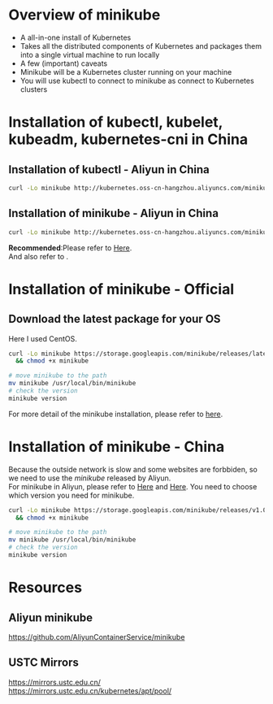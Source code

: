 # Overview of minikube
* A all-in-one install of Kubernetes
* Takes all the distributed components of Kubernetes and packages them into a single virtual machine to run locally
* A few (important) caveats
* Minikube will be a Kubernetes cluster running on your machine
* You will use kubectl to connect to minikube as connect to Kubernetes clusters

# Installation of kubectl, kubelet, kubeadm, kubernetes-cni in China

## Installation of kubectl - Aliyun in China
```sh
curl -Lo minikube http://kubernetes.oss-cn-hangzhou.aliyuncs.com/minikube/releases/v1.0.0/minikube-linux-amd64 && chmod +x minikube && sudo mv minikube /usr/local/bin/

```

## Installation of minikube - Aliyun in China
```sh
curl -Lo minikube http://kubernetes.oss-cn-hangzhou.aliyuncs.com/minikube/releases/v1.0.0/minikube-linux-amd64 && chmod +x minikube && sudo mv minikube /usr/local/bin/

```

**Recommended**:Please refer to [Here](https://github.com/HuangMarco/knowledge-hub/blob/dev/linux-operation/linux_installation_softwares_components.md#kubernates).
<br>
And also refer to [](https://yangmingxiong.com/).


# Installation of minikube - Official
## Download the latest package for your OS
Here I used CentOS.

```sh
curl -Lo minikube https://storage.googleapis.com/minikube/releases/latest/minikube-linux-amd64 \
  && chmod +x minikube

# move minikube to the path
mv minikube /usr/local/bin/minikube
# check the version
minikube version
```

For more detail of the minikube installation, please refer to [here](https://kubernetes.io/docs/tasks/tools/install-minikube/).


# Installation of minikube - China
Because the outside network is slow and some websites are forbbiden, so we need to use the _minikube_ released by Aliyun.
<br>
For minikube in Aliyun, please refer to [Here](https://github.com/AliyunContainerService/minikube) and [Here](https://blog.csdn.net/CSDN_duomaomao/article/details/78568551).
You need to choose which version you need for minikube.

```sh
curl -Lo minikube https://storage.googleapis.com/minikube/releases/v1.0.0/minikube-linux-amd64 \
  && chmod +x minikube

# move minikube to the path
mv minikube /usr/local/bin/minikube
# check the version
minikube version
```

# Resources

## Aliyun minikube

https://github.com/AliyunContainerService/minikube

## USTC Mirrors
https://mirrors.ustc.edu.cn/
<br>
https://mirrors.ustc.edu.cn/kubernetes/apt/pool/



